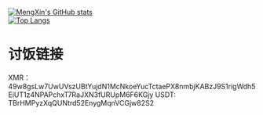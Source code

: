 [![MengXin's GitHub stats](https://github-readme-stats.vercel.app/api?username=mengxin239&show_icons=true&theme=dark)](https://blog.mengx.fun)<br>
[![Top Langs](https://github-readme-stats.vercel.app/api/top-langs/?username=mengxin239&show_icons=true&theme=dark)](https://blog.mengx.fun)
<!--
**mengxin239/mengxin239** is a ✨ _special_ ✨ repository because its `README.md` (this file) appears on your GitHub profile.

Here are some ideas to get you started:

- 🔭 I’m currently working on ...
- 🌱 I’m currently learning ...
- 👯 I’m looking to collaborate on ...
- 🤔 I’m looking for help with ...
- 💬 Ask me about ...
- 📫 How to reach me: ...
- 😄 Pronouns: ...
- ⚡ Fun fact: ...
-->
# 讨饭链接
XMR：49w8gsLw7UwUVszUBtYujdN1McNkoeYucTctaePX8nmbjKABzJ9S1rigWdh5EiUT1z4NPAPchxT7RaJXN3fURUpM6F6KGjy
USDT: TBrHMPyzXqQUNtrd52EnygMqnVCGjw82S2
